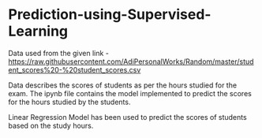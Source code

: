 # Prediction-using-Supervised-Learning
Data used from the given link - https://raw.githubusercontent.com/AdiPersonalWorks/Random/master/student_scores%20-%20student_scores.csv

Data describes the scores of students as per the hours studied for the exam. The ipynb file contains the model implemented to predict the scores for the hours studied by the students.

Linear Regression Model has been used to predict the scores of students based on the study hours.



